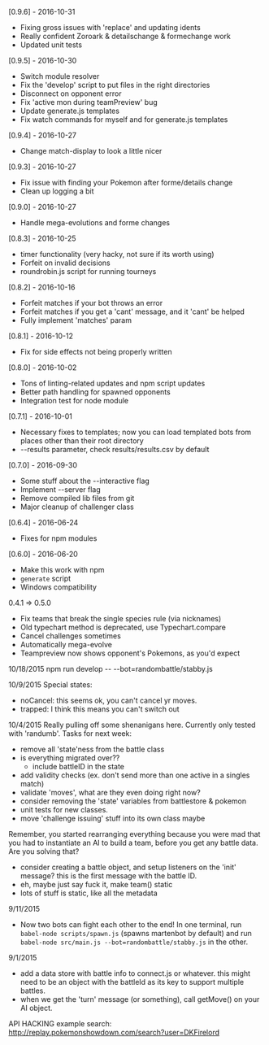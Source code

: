 [0.9.6] - 2016-10-31
- Fixing gross issues with 'replace' and updating idents
- Really confident Zoroark & detailschange & formechange work
- Updated unit tests

[0.9.5] - 2016-10-30
- Switch module resolver
- Fix the 'develop' script to put files in the right directories
- Disconnect on opponent error
- Fix 'active mon during teamPreview' bug
- Update generate.js templates
- Fix watch commands for myself and for generate.js templates

[0.9.4] - 2016-10-27
- Change match-display to look a little nicer

[0.9.3] - 2016-10-27
- Fix issue with finding your Pokemon after forme/details change
- Clean up logging a bit

[0.9.0] - 2016-10-27
- Handle mega-evolutions and forme changes

[0.8.3] - 2016-10-25
- timer functionality (very hacky, not sure if its worth using)
- Forfeit on invalid decisions
- roundrobin.js script for running tourneys

[0.8.2] - 2016-10-16
- Forfeit matches if your bot throws an error
- Forfeit matches if you get a 'cant' message, and it 'cant' be helped
- Fully implement 'matches' param

[0.8.1] - 2016-10-12
- Fix for side effects not being properly written

[0.8.0] - 2016-10-02
- Tons of linting-related updates and npm script updates
- Better path handling for spawned opponents
- Integration test for node module

[0.7.1] - 2016-10-01
- Necessary fixes to templates; now you can load templated bots from places other than their root directory
- --results parameter, check results/results.csv by default

[0.7.0] - 2016-09-30
- Some stuff about the --interactive flag
- Implement --server flag
- Remove compiled lib files from git
- Major cleanup of challenger class

[0.6.4] - 2016-06-24
- Fixes for npm modules

[0.6.0] - 2016-06-20
- Make this work with npm
- `generate` script
- Windows compatibility

0.4.1 => 0.5.0
- Fix teams that break the single species rule (via nicknames)
- Old typechart method is deprecated, use Typechart.compare
- Cancel challenges sometimes
- Automatically mega-evolve
- Teampreview now shows opponent's Pokemons, as you'd expect

10/18/2015
npm run develop -- --bot=randombattle/stabby.js

10/9/2015
Special states:
- noCancel: this seems ok, you can't cancel yr moves.
- trapped: I think this means you can't switch out

10/4/2015
Really pulling off some shenanigans here. Currently only tested with 'randumb'. Tasks for next week:
- remove all 'state'ness from the battle class
- is everything migrated over??
  * include battleID in the state
- add validity checks (ex. don't send more than one active in a singles match)
- validate 'moves', what are they even doing right now?
- consider removing the 'state' variables from battlestore & pokemon
- unit tests for new classes.
- move 'challenge issuing' stuff into its own class maybe

Remember, you started rearranging everything because you were mad that you had to instantiate an AI to build a team, before you get any battle data. Are you solving that?
- consider creating a battle object, and setup listeners on the 'init' message? this is the first message with the battle ID.
- eh, maybe just say fuck it, make team() static
- lots of stuff is static, like all the metadata

9/11/2015
- Now two bots can fight each other to the end! In one terminal, run `babel-node scripts/spawn.js` (spawns martenbot by default) and run `babel-node src/main.js --bot=randombattle/stabby.js` in the other.


9/1/2015
- add a data store with battle info to connect.js or whatever. this might need to be an object with the battleId as its key to support multiple battles.
- when we get the 'turn' message (or something), call getMove() on your AI object.



API HACKING
example search:
http://replay.pokemonshowdown.com/search?user=DKFirelord
